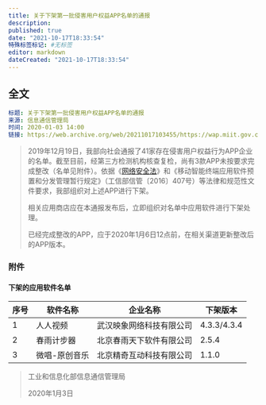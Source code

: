 ```yaml
---
title: 关于下架第一批侵害用户权益APP名单的通报
description:
published: true
date: "2021-10-17T18:33:54"
特殊标签标记: #无标签
editor: markdown
dateCreated: "2021-10-17T18:33:54"
---
```


## 全文

```YAML
标题: 关于下架第一批侵害用户权益APP名单的通报
来源: 信息通信管理局
时间: 2020-01-03 14:00
链接: https://web.archive.org/web/20211017103455/https://wap.miit.gov.cn/gyhxxhb/jgsj/xxtxglj/APPqhyhqyzxzzxd/tzgg/art/2020/art_251fa63e851942c891f303d6bcc587e7.html
```

> 2019年12月19日，我部向社会通报了41家存在侵害用户权益行为APP企业的名单。截至目前，经第三方检测机构核查复检，尚有3款APP未按要求完成整改（名单见附件）。依据《[网络安全法](/rule/普通法律/中华人民共和国网络安全法.md)》和《移动智能终端应用软件预置和分发管理暂行规定》（工信部信管〔2016〕407号）等法律和规范性文件要求，我部组织对上述APP进行下架。
>
> 相关应用商店应在本通报发布后，立即组织对名单中应用软件进行下架处理。
>
> 已经完成整改的APP，应于2020年1月6日12点前，在相关渠道更新整改后的APP版本。

### 附件

#### 下架的应用软件名单

| 序号 | 软件名称      | 企业名称                 | 下架版本    |
| ---- | ------------- | ------------------------ | ----------- |
| 1    | 人人视频      | 武汉映象网络科技有限公司 | 4.3.3/4.3.4 |
| 2    | 春雨计步器    | 北京春雨天下软件有限公司 | 2.5.4       |
| 3    | 微唱-原创音乐 | 北京精奇互动科技有限公司 | 1.1.0       |

> 工业和信息化部信息通信管理局
>
> 2020年1月3日
